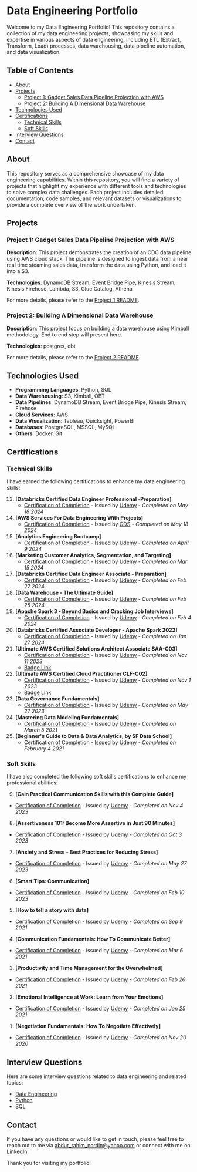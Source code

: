 # Data Engineering Portfolio

Welcome to my Data Engineering Portfolio! This repository contains a collection of my data engineering projects, showcasing my skills and expertise in various aspects of data engineering, including ETL (Extract, Transform, Load) processes, data warehousing, data pipeline automation, and data visualization.

## Table of Contents

- [About](#about)
- [Projects](#projects)
  - [Project 1: Gadget Sales Data Pipeline Projection with AWS](#project-1-gadget-sales-data-pipeline-projection-with-aws)
  - [Project 2: Building A Dimensional Data Warehouse](#project-2-building-a-dimensional-data-warehouse)
- [Technologies Used](#technologies-used)
- [Certifications](#certifications)
  - [Technical Skills](#technical-skills)
  - [Soft Skills](#soft-skills)
- [Interview Questions](#interview-questions)
- [Contact](#contact)

## About

This repository serves as a comprehensive showcase of my data engineering capabilities. Within this repository, you will find a variety of projects that highlight my experience with different tools and technologies to solve complex data challenges. Each project includes detailed documentation, code samples, and relevant datasets or visualizations to provide a complete overview of the work undertaken.

## Projects

### Project 1: Gadget Sales Data Pipeline Projection with AWS

**Description**: This project demonstrates the creation of an CDC data pipeline using AWS cloud stack. The pipeline is designed to ingest data from a near real time steaming sales data, transform the data using Python, and load it into a S3.

**Technologies**: DynamoDB Stream, Event Bridge Pipe, Kinesis Stream, Kinesis Firehose, Lambda, S3, Glue Catalog, Athena

For more details, please refer to the [Project 1 README](project1-gadget-sales-data-pipeline-projection/README.md).

### Project 2: Building A Dimensional Data Warehouse

**Description**: This project focus on building a data warehouse using Kimball methodology. End to end step will present here.

**Technologies**: postgres, dbt

For more details, please refer to the [Project 2 README](project2-building-a-dimensional-data-warehouse/README.md).

## Technologies Used

- **Programming Languages**: Python, SQL
- **Data Warehousing**: S3, Kimball, OBT
- **Data Pipelines**: DynamoDB Stream, Event Bridge Pipe, Kinesis Stream, Firehose
- **Cloud Services**: AWS
- **Data Visualization**: Tableau, Quicksight, PowerBI
- **Databases**: PostgreSQL, MSSQL, MySQl
- **Others**: Docker, Git

## Certifications

### Technical Skills

I have earned the following certifications to enhance my data engineering skills:

13. **[Databricks Certified Data Engineer Professional -Preparation]**
    - [Certification of Completion](certifications/databricks_certified_data_engineer_professional_preparation.png) - Issued by [Udemy](https://www.udemy.com/course/databricks-certified-data-engineer-professional/) - *Completed on May 18 2024*
12. **[AWS Services For Data Engineering With Projects]**
    - [Certification of Completion](certifications/aws_services_for_data_engineering_with_projects.png) - Issued by [GDS](https://course.growdataskills.com/cohort/nYZNSj2iH8) - *Completed on May 18 2024*
11. **[Analytics Engineering Bootcamp]**
    - [Certification of Completion](certifications/analytics_engineering_bootcamp.png) - Issued by [Udemy](https://www.udemy.com/course/analytics-engineering-bootcamp/) - *Completed on April 9 2024*
10. **[Marketing Customer Analytics, Segmentation, and Targeting]**
    - [Certification of Completion](certifications/marketing_customer_analytics_segmentation_and_targeting.png) - Issued by [Udemy](https://www.udemy.com/course/learn-customer-analytics-market-segmentation-and-targeting/) - *Completed on Mar 15 2024*
09. **[Databricks Certified Data Engineer Associate - Preparation]**
    - [Certification of Completion](certifications/databricks_certified_data_engineer_associate_preparation.png) - Issued by [Udemy](https://www.udemy.com/course/databricks-certified-data-engineer-associate/) - *Completed on Feb 27 2024*
08. **[Data Warehouse - The Ultimate Guide]**
    - [Certification of Completion](certifications/data_warehouse_the_ultimate_guide.png) - Issued by [Udemy](https://www.udemy.com/course/data-warehouse-the-ultimate-guide/) - *Completed on Feb 25 2024*
07. **[Apache Spark 3 - Beyond Basics and Cracking Job Interviews]**
    - [Certification of Completion](certifications/apache_spark_3_beyond_basics_and_cracking_job_interviews.png) - Issued by [Udemy](https://www.udemy.com/course/apache-spark-3-beyond-basics/) - *Completed on Feb 4 2024*
06. **[Databricks Certified Associate Developer - Apache Spark 2022]**
    - [Certification of Completion](certifications/databricks_certified_associate_developer_apache_spark_2022.png) - Issued by [Udemy](https://www.udemy.com/course/databricks-certified-associate-developer-for-apache-spark/) - *Completed on Jan 27 2024*
05. **[Ultimate AWS Certified Solutions Architect Associate SAA-C03]**
    - [Certification of Completion](certifications/ultimate_aws_certified_solutions_architect_associate_saa_c03.png) - Issued by [Udemy](https://www.udemy.com/course/aws-certified-solutions-architect-associate-saa-c03/) - *Completed on Nov 11 2023*
    - [Badge Link](https://www.credly.com/badges/c9368034-4c14-4378-807e-0033ba447364/public_url)
04. **[Ultimate AWS Certified Cloud Practitioner CLF-C02]**
    - [Certification of Completion](certifications/ultimate_aws_certified_cloud_practitioner_clf_c02.png) - Issued by [Udemy](https://www.udemy.com/course/data-governance-fundamentals/) - *Completed on Nov 1 2023*
    - [Badge Link](https://www.credly.com/badges/28f76c44-cbc6-447a-987d-ad32b2ce8817/public_url)
03. **[Data Governance Fundamentals]**
    - [Certification of Completion](certifications/data_governance_fundamentals.png) - Issued by [Udemy](https://www.udemy.com/course/data-governance-fundamentals/) - *Completed on May 27 2023*
02. **[Mastering Data Modeling Fundamentals]**
    - [Certification of Completion](certifications/mastering_data_modeling_fundamentals.png) - Issued by [Udemy](https://www.udemy.com/course/mastering-data-modeling-fundamentals/) - *Completed on March 5 2021*
01. **[Beginner's Guide to Data & Data Analytics, by SF Data School]**
    - [Certification of Completion](certifications/beginners_guide_to_data_and_data_analytics_by_sf_data_school.png) - Issued by [Udemy](https://www.udemy.com/course/learndata/) - *Completed on February 4 2021*

### Soft Skills

I have also completed the following soft skills certifications to enhance my professional abilities:

09. **[Gain Practical Communication Skills with this Complete Guide]**
   - [Certification of Completion](certifications/gain_practical_communication_skills_with_this_complete_guide.png) - Issued by [Udemy](https://www.udemy.com/course/the-complete-communication-skills-masterclass-a-z-blueprint/) - *Completed on Nov 4 2023*
08. **[Assertiveness 101: Become More Assertive in Just 90 Minutes]**
   - [Certification of Completion](certifications/assertiveness_101_become_more_assertive_in_just_90_minutes.png) - Issued by [Udemy](https://www.udemy.com/course/assertiveness-101-become-more-assertive-in-90-minutes/) - *Completed on Oct 3 2023*
07. **[Anxiety and Stress - Best Practices for Reducing Stress]**
   - [Certification of Completion](certifications/anxiety_and_stress_best_practices_for_reducing_stress.png) - Issued by [Udemy](https://www.udemy.com/course/anxiety-and-stress/) - *Completed on May 27 2023*
06. **[Smart Tips: Communication]**
   - [Certification of Completion](certifications/smart_tips_communication.png) - Issued by [Udemy](https://www.udemy.com/course/communicatebrilliantly/) - *Completed on Feb 10 2023*
05. **[How to tell a story with data]**
   - [Certification of Completion](certifications/how_to_tell_a_story_with_data.png) - Issued by [Udemy](https://www.udemy.com/course/tell-a-story-with-data/) - *Completed on Sep 9 2021*
04. **[Communication Fundamentals: How To Communicate Better]**
   - [Certification of Completion](certifications/communication_fundamentals_how_to_communicate_better.png) - Issued by [Udemy](https://www.udemy.com/course/communication-fundamentals-how-to-communicate-better/) - *Completed on Mar 6 2021*
03. **[Productivity and Time Management for the Overwhelmed]**
   - [Certification of Completion](certifications/productivity_and_time_management_for_the_overwhelmed.png) - Issued by [Udemy](https://www.udemy.com/course/productivity-and-time-management/) - *Completed on Feb 26 2021*
02. **[Emotional Intelligence at Work: Learn from Your Emotions]**
   - [Certification of Completion](certifications/emotional_intelligence_at_work_learn_from_your_emotions.png) - Issued by [Udemy](https://www.udemy.com/course/emotional-intelligence-at-work-learn-from-your-emotions/) - *Completed on Jan 25 2021*
01. **[Negotiation Fundamentals: How To Negotiate Effectively]**
   - [Certification of Completion](certifications/negotiation_fundamentals_how_to_negotiate_effectively.png) - Issued by [Udemy](https://www.udemy.com/course/negotiation-fundamentals/) - *Completed on Nov 20 2020*

## Interview Questions
Here are some interview questions related to data engineering and related topics:

- [Data Engineering](interview_questions/data_engineering.md)
- [Python](interview_questions/python.md)
- [SQL](interview_questions/sql.md)

## Contact

If you have any questions or would like to get in touch, please feel free to reach out to me via [abdur_rahim_nordin@yahoo.com](mailto:abdur_rahim_nordin@yahoo.com) or connect with me on [LinkedIn](https://www.linkedin.com/in/abdur-rahim-nordin/).

Thank you for visiting my portfolio!
